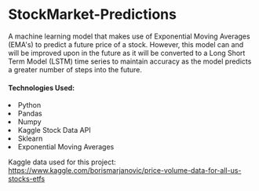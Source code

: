 # StockMarket-Predictions

A machine learning model that makes use of Exponential Moving Averages (EMA's) to predict a future price of a stock.
However, this model can and will be improved upon in the future as it will be converted to a Long Short Term Model (LSTM) time series to maintain accuracy as the model predicts a greater number of steps into the future.


<h4>Technologies Used:</h4>
<li>Python</li>
<li>Pandas</li>
<li>Numpy</li>
<li>Kaggle Stock Data API</li>
<li>Sklearn</li>
<li>Exponential Moving Averages</li>

Kaggle data used for this project: https://www.kaggle.com/borismarjanovic/price-volume-data-for-all-us-stocks-etfs

